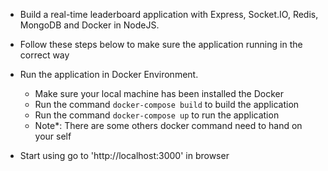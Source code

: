 * Build a real-time leaderboard application with Express, Socket.IO, Redis, MongoDB and Docker in NodeJS.

* Follow these steps below to make sure the application running in the correct way

- Run the application in Docker Environment.
  + Make sure your local machine has been installed the Docker
  + Run the command `docker-compose build` to build the application
  + Run the command `docker-compose up` to run the application
  + Note*: There are some others docker command need to hand on your self

- Start using go to 'http://localhost:3000' in browser